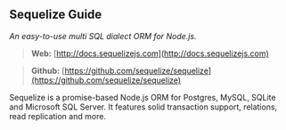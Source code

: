 ## Sequelize Guide
*An easy-to-use multi SQL dialect ORM for Node.js.*

> **Web:** [http://docs.sequelizejs.com](http://docs.sequelizejs.com)

> **Github:** [https://github.com/sequelize/sequelize](https://github.com/sequelize/sequelize)

Sequelize is a promise-based Node.js ORM for Postgres, MySQL, SQLite and Microsoft SQL Server. It features solid transaction support, relations, read replication and more.
